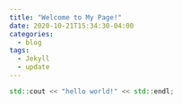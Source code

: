 ```yaml
---
title: "Welcome to My Page!"
date: 2020-10-21T15:34:30-04:00
categories:
  - blog
tags:
  - Jekyll
  - update
---
```


```c++
std::cout << "hello world!" << std::endl;
```
